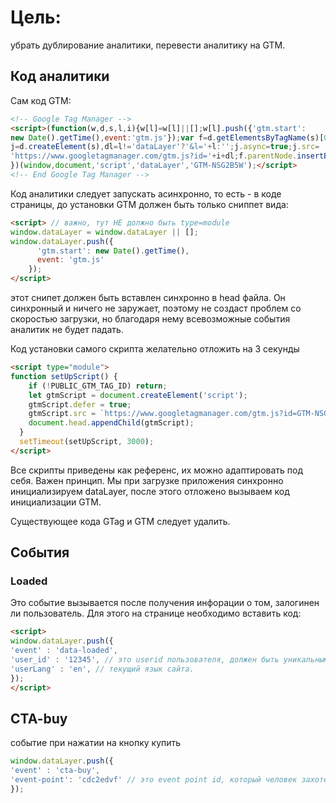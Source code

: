 # Цель:
убрать дублирование аналитики, перевести аналитику на GTM.

## Код аналитики
Сам код GTM:
```html
<!-- Google Tag Manager -->
<script>(function(w,d,s,l,i){w[l]=w[l]||[];w[l].push({'gtm.start':
new Date().getTime(),event:'gtm.js'});var f=d.getElementsByTagName(s)[0],
j=d.createElement(s),dl=l!='dataLayer'?'&l='+l:'';j.async=true;j.src=
'https://www.googletagmanager.com/gtm.js?id='+i+dl;f.parentNode.insertBefore(j,f);
})(window,document,'script','dataLayer','GTM-NSG2B5W');</script>
<!-- End Google Tag Manager -->
```

Код аналитики следует запускать асинхронно, то есть - в коде страницы, до установки GTM  должен быть только сниппет вида:
```html
<script> // важно, тут НЕ должно быть type=module
window.dataLayer = window.dataLayer || [];
window.dataLayer.push({
      'gtm.start': new Date().getTime(),
      event: 'gtm.js'
    });
</script>
```
этот снипет должен быть вставлен синхронно в head файла. Он синхронный и ничего не заружает, поэтому не создаст проблем со скоростью загрузки, но благодаря нему всевозможные события аналитик не будет падать.

Код установки самого скрипта желательно отложить на 3 секунды
```html
<script type="module">
function setUpScript() {
    if (!PUBLIC_GTM_TAG_ID) return;
    let gtmScript = document.createElement('script');
    gtmScript.defer = true;
    gtmScript.src = `https://www.googletagmanager.com/gtm.js?id=GTM-NSG2B5W&l=dataLayer`;
    document.head.appendChild(gtmScript);
  }
  setTimeout(setUpScript, 3000);
</script>
```

Все скрипты приведены как референс, их можно адаптировать под себя. Важен принцип.
Мы при загрузке приложения синхронно инициализируем dataLayer, после этого отложено вызываем код инициализации GTM.

Существующее кода GTag и GTM следует удалить.
## События
### Loaded
Это событие вызывается после получения инфорации о том, залогинен ли пользователь.
Для этого на странице необходимо вставить код:
```html
<script>
window.dataLayer.push({
'event' : 'data-loaded',
'user_id' : '12345', // это userid пользователя, должен быть уникальным для каждого пользователя. Если пользователь не залогинен содержит ''
'userLang' : 'en', // текущий язык сайта.
});
</script>
```

## CTA-buy
событие при нажатии на кнопку купить
```javascript
window.dataLayer.push({
'event' : 'cta-buy',
'event-point': 'cdc2edvf' // это event point id, который человек захотел купить
});
```
